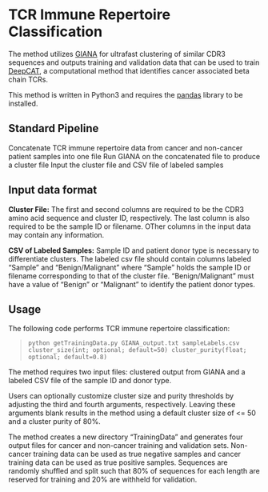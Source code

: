# TCR Immune Repertoire Classification

The method utilizes [GIANA](https://github.com/s175573/GIANA) for ultrafast clustering of similar CDR3 sequences and outputs training and validation data that can be used to train [DeepCAT](https://github.com/s175573/DeepCAT), a computational method that identifies cancer associated beta chain TCRs.

This method is written in Python3 and requires the [pandas](https://pandas.pydata.org/) library to be installed.

## Standard Pipeline

Concatenate TCR immune repertoire data from cancer and non-cancer patient samples into one file
Run GIANA on the concatenated file to produce a cluster file
Input the cluster file and CSV file of labeled samples

## Input data format

**Cluster File:** The first and second columns are required to be the CDR3 amino acid sequence and cluster ID, respectively. The last column is also required to be the sample ID or filename. OTher columns in the input data may contain any information.

**CSV of Labeled Samples:** Sample ID and patient donor type is necessary to differentiate clusters. The labeled csv file should contain columns labeled “Sample” and “Benign/Malignant” where “Sample” holds the sample ID or filename corresponding to that of the cluster file. “Benign/Malignant” must have a value of “Benign” or “Malignant” to identify the patient donor types. 

## Usage
The following code performs TCR immune repertoire classification:
>```python getTrainingData.py GIANA_output.txt sampleLabels.csv cluster_size(int; optional; default=50) cluster_purity(float; optional; default=0.8)```

The method requires two input files: clustered output from GIANA and a labeled CSV file of the sample ID and donor type.

Users can optionally customize cluster size and purity thresholds by adjusting the third and fourth arguments, respectively. Leaving these arguments blank results in the method using a default cluster size of <= 50 and a cluster purity of 80%.

The method creates a new directory “TrainingData” and generates four output files for cancer and non-cancer training and validation sets. Non-cancer training data can be used as true negative samples and cancer training data can be used as true positive samples. Sequences are randomly shuffled and split such that 80% of sequences for each length are reserved for training and 20% are withheld for validation.
